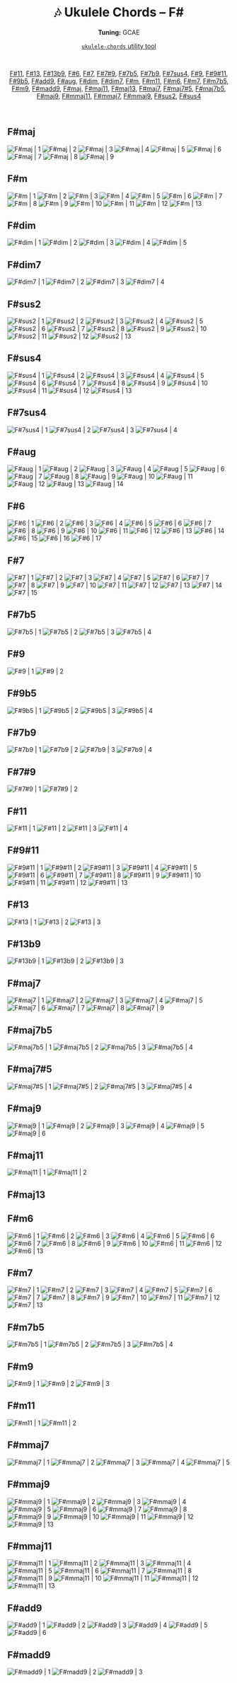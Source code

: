 <div align="center">
	<h1>🎶 Ukulele Chords – F#</h1>
	<p>
		<strong>Tuning:</strong> GCAE
	</p>
	<p>
    	<a href="https://github.com/capevace/ukulele-chords"><code>ukulele-chords</code> utility tool</a>
	</p>
	<br>
	<p>
		<a href="#F#11">F#11</a>, <a href="#F#13">F#13</a>, <a href="#F#13b9">F#13b9</a>, <a href="#F#6">F#6</a>, <a href="#F#7">F#7</a>, <a href="#F#7#9">F#7#9</a>, <a href="#F#7b5">F#7b5</a>, <a href="#F#7b9">F#7b9</a>, <a href="#F#7sus4">F#7sus4</a>, <a href="#F#9">F#9</a>, <a href="#F#9#11">F#9#11</a>, <a href="#F#9b5">F#9b5</a>, <a href="#F#add9">F#add9</a>, <a href="#F#aug">F#aug</a>, <a href="#F#dim">F#dim</a>, <a href="#F#dim7">F#dim7</a>, <a href="#F#m">F#m</a>, <a href="#F#m11">F#m11</a>, <a href="#F#m6">F#m6</a>, <a href="#F#m7">F#m7</a>, <a href="#F#m7b5">F#m7b5</a>, <a href="#F#m9">F#m9</a>, <a href="#F#madd9">F#madd9</a>, <a href="#F#maj">F#maj</a>, <a href="#F#maj11">F#maj11</a>, <a href="#F#maj13">F#maj13</a>, <a href="#F#maj7">F#maj7</a>, <a href="#F#maj7#5">F#maj7#5</a>, <a href="#F#maj7b5">F#maj7b5</a>, <a href="#F#maj9">F#maj9</a>, <a href="#F#mmaj11">F#mmaj11</a>, <a href="#F#mmaj7">F#mmaj7</a>, <a href="#F#mmaj9">F#mmaj9</a>, <a href="#F#sus2">F#sus2</a>, <a href="#F#sus4">F#sus4</a>
	</p>
</div>
<br>


## F#maj

![F#maj | 1](../../svgs/F#maj.svg) ![F#maj | 2](../../svgs/F#maj-2.svg) ![F#maj | 3](../../svgs/F#maj-3.svg) ![F#maj | 4](../../svgs/F#maj-4.svg) ![F#maj | 5](../../svgs/F#maj-5.svg) ![F#maj | 6](../../svgs/F#maj-6.svg) ![F#maj | 7](../../svgs/F#maj-7.svg) ![F#maj | 8](../../svgs/F#maj-8.svg) ![F#maj | 9](../../svgs/F#maj-9.svg) 

## F#m

![F#m | 1](../../svgs/F#m.svg) ![F#m | 2](../../svgs/F#m-2.svg) ![F#m | 3](../../svgs/F#m-3.svg) ![F#m | 4](../../svgs/F#m-4.svg) ![F#m | 5](../../svgs/F#m-5.svg) ![F#m | 6](../../svgs/F#m-6.svg) ![F#m | 7](../../svgs/F#m-7.svg) ![F#m | 8](../../svgs/F#m-8.svg) ![F#m | 9](../../svgs/F#m-9.svg) ![F#m | 10](../../svgs/F#m-10.svg) ![F#m | 11](../../svgs/F#m-11.svg) ![F#m | 12](../../svgs/F#m-12.svg) ![F#m | 13](../../svgs/F#m-13.svg) 

## F#dim

![F#dim | 1](../../svgs/F#dim.svg) ![F#dim | 2](../../svgs/F#dim-2.svg) ![F#dim | 3](../../svgs/F#dim-3.svg) ![F#dim | 4](../../svgs/F#dim-4.svg) ![F#dim | 5](../../svgs/F#dim-5.svg) 

## F#dim7

![F#dim7 | 1](../../svgs/F#dim7.svg) ![F#dim7 | 2](../../svgs/F#dim7-2.svg) ![F#dim7 | 3](../../svgs/F#dim7-3.svg) ![F#dim7 | 4](../../svgs/F#dim7-4.svg) 

## F#sus2

![F#sus2 | 1](../../svgs/F#sus2.svg) ![F#sus2 | 2](../../svgs/F#sus2-2.svg) ![F#sus2 | 3](../../svgs/F#sus2-3.svg) ![F#sus2 | 4](../../svgs/F#sus2-4.svg) ![F#sus2 | 5](../../svgs/F#sus2-5.svg) ![F#sus2 | 6](../../svgs/F#sus2-6.svg) ![F#sus2 | 7](../../svgs/F#sus2-7.svg) ![F#sus2 | 8](../../svgs/F#sus2-8.svg) ![F#sus2 | 9](../../svgs/F#sus2-9.svg) ![F#sus2 | 10](../../svgs/F#sus2-10.svg) ![F#sus2 | 11](../../svgs/F#sus2-11.svg) ![F#sus2 | 12](../../svgs/F#sus2-12.svg) ![F#sus2 | 13](../../svgs/F#sus2-13.svg) 

## F#sus4

![F#sus4 | 1](../../svgs/F#sus4.svg) ![F#sus4 | 2](../../svgs/F#sus4-2.svg) ![F#sus4 | 3](../../svgs/F#sus4-3.svg) ![F#sus4 | 4](../../svgs/F#sus4-4.svg) ![F#sus4 | 5](../../svgs/F#sus4-5.svg) ![F#sus4 | 6](../../svgs/F#sus4-6.svg) ![F#sus4 | 7](../../svgs/F#sus4-7.svg) ![F#sus4 | 8](../../svgs/F#sus4-8.svg) ![F#sus4 | 9](../../svgs/F#sus4-9.svg) ![F#sus4 | 10](../../svgs/F#sus4-10.svg) ![F#sus4 | 11](../../svgs/F#sus4-11.svg) ![F#sus4 | 12](../../svgs/F#sus4-12.svg) ![F#sus4 | 13](../../svgs/F#sus4-13.svg) 

## F#7sus4

![F#7sus4 | 1](../../svgs/F#7sus4.svg) ![F#7sus4 | 2](../../svgs/F#7sus4-2.svg) ![F#7sus4 | 3](../../svgs/F#7sus4-3.svg) ![F#7sus4 | 4](../../svgs/F#7sus4-4.svg) 

## F#aug

![F#aug | 1](../../svgs/F#aug.svg) ![F#aug | 2](../../svgs/F#aug-2.svg) ![F#aug | 3](../../svgs/F#aug-3.svg) ![F#aug | 4](../../svgs/F#aug-4.svg) ![F#aug | 5](../../svgs/F#aug-5.svg) ![F#aug | 6](../../svgs/F#aug-6.svg) ![F#aug | 7](../../svgs/F#aug-7.svg) ![F#aug | 8](../../svgs/F#aug-8.svg) ![F#aug | 9](../../svgs/F#aug-9.svg) ![F#aug | 10](../../svgs/F#aug-10.svg) ![F#aug | 11](../../svgs/F#aug-11.svg) ![F#aug | 12](../../svgs/F#aug-12.svg) ![F#aug | 13](../../svgs/F#aug-13.svg) ![F#aug | 14](../../svgs/F#aug-14.svg) 

## F#6

![F#6 | 1](../../svgs/F#6.svg) ![F#6 | 2](../../svgs/F#6-2.svg) ![F#6 | 3](../../svgs/F#6-3.svg) ![F#6 | 4](../../svgs/F#6-4.svg) ![F#6 | 5](../../svgs/F#6-5.svg) ![F#6 | 6](../../svgs/F#6-6.svg) ![F#6 | 7](../../svgs/F#6-7.svg) ![F#6 | 8](../../svgs/F#6-8.svg) ![F#6 | 9](../../svgs/F#6-9.svg) ![F#6 | 10](../../svgs/F#6-10.svg) ![F#6 | 11](../../svgs/F#6-11.svg) ![F#6 | 12](../../svgs/F#6-12.svg) ![F#6 | 13](../../svgs/F#6-13.svg) ![F#6 | 14](../../svgs/F#6-14.svg) ![F#6 | 15](../../svgs/F#6-15.svg) ![F#6 | 16](../../svgs/F#6-16.svg) ![F#6 | 17](../../svgs/F#6-17.svg) 

## F#7

![F#7 | 1](../../svgs/F#7.svg) ![F#7 | 2](../../svgs/F#7-2.svg) ![F#7 | 3](../../svgs/F#7-3.svg) ![F#7 | 4](../../svgs/F#7-4.svg) ![F#7 | 5](../../svgs/F#7-5.svg) ![F#7 | 6](../../svgs/F#7-6.svg) ![F#7 | 7](../../svgs/F#7-7.svg) ![F#7 | 8](../../svgs/F#7-8.svg) ![F#7 | 9](../../svgs/F#7-9.svg) ![F#7 | 10](../../svgs/F#7-10.svg) ![F#7 | 11](../../svgs/F#7-11.svg) ![F#7 | 12](../../svgs/F#7-12.svg) ![F#7 | 13](../../svgs/F#7-13.svg) ![F#7 | 14](../../svgs/F#7-14.svg) ![F#7 | 15](../../svgs/F#7-15.svg) 

## F#7b5

![F#7b5 | 1](../../svgs/F#7b5.svg) ![F#7b5 | 2](../../svgs/F#7b5-2.svg) ![F#7b5 | 3](../../svgs/F#7b5-3.svg) ![F#7b5 | 4](../../svgs/F#7b5-4.svg) 

## F#9

![F#9 | 1](../../svgs/F#9.svg) ![F#9 | 2](../../svgs/F#9-2.svg) 

## F#9b5

![F#9b5 | 1](../../svgs/F#9b5.svg) ![F#9b5 | 2](../../svgs/F#9b5-2.svg) ![F#9b5 | 3](../../svgs/F#9b5-3.svg) ![F#9b5 | 4](../../svgs/F#9b5-4.svg) 

## F#7b9

![F#7b9 | 1](../../svgs/F#7b9.svg) ![F#7b9 | 2](../../svgs/F#7b9-2.svg) ![F#7b9 | 3](../../svgs/F#7b9-3.svg) ![F#7b9 | 4](../../svgs/F#7b9-4.svg) 

## F#7#9

![F#7#9 | 1](../../svgs/F#7#9.svg) ![F#7#9 | 2](../../svgs/F#7#9-2.svg) 

## F#11

![F#11 | 1](../../svgs/F#11.svg) ![F#11 | 2](../../svgs/F#11-2.svg) ![F#11 | 3](../../svgs/F#11-3.svg) ![F#11 | 4](../../svgs/F#11-4.svg) 

## F#9#11

![F#9#11 | 1](../../svgs/F#9#11.svg) ![F#9#11 | 2](../../svgs/F#9#11-2.svg) ![F#9#11 | 3](../../svgs/F#9#11-3.svg) ![F#9#11 | 4](../../svgs/F#9#11-4.svg) ![F#9#11 | 5](../../svgs/F#9#11-5.svg) ![F#9#11 | 6](../../svgs/F#9#11-6.svg) ![F#9#11 | 7](../../svgs/F#9#11-7.svg) ![F#9#11 | 8](../../svgs/F#9#11-8.svg) ![F#9#11 | 9](../../svgs/F#9#11-9.svg) ![F#9#11 | 10](../../svgs/F#9#11-10.svg) ![F#9#11 | 11](../../svgs/F#9#11-11.svg) ![F#9#11 | 12](../../svgs/F#9#11-12.svg) ![F#9#11 | 13](../../svgs/F#9#11-13.svg) 

## F#13

![F#13 | 1](../../svgs/F#13.svg) ![F#13 | 2](../../svgs/F#13-2.svg) ![F#13 | 3](../../svgs/F#13-3.svg) 

## F#13b9

![F#13b9 | 1](../../svgs/F#13b9.svg) ![F#13b9 | 2](../../svgs/F#13b9-2.svg) ![F#13b9 | 3](../../svgs/F#13b9-3.svg) 

## F#maj7

![F#maj7 | 1](../../svgs/F#maj7.svg) ![F#maj7 | 2](../../svgs/F#maj7-2.svg) ![F#maj7 | 3](../../svgs/F#maj7-3.svg) ![F#maj7 | 4](../../svgs/F#maj7-4.svg) ![F#maj7 | 5](../../svgs/F#maj7-5.svg) ![F#maj7 | 6](../../svgs/F#maj7-6.svg) ![F#maj7 | 7](../../svgs/F#maj7-7.svg) ![F#maj7 | 8](../../svgs/F#maj7-8.svg) ![F#maj7 | 9](../../svgs/F#maj7-9.svg) 

## F#maj7b5

![F#maj7b5 | 1](../../svgs/F#maj7b5.svg) ![F#maj7b5 | 2](../../svgs/F#maj7b5-2.svg) ![F#maj7b5 | 3](../../svgs/F#maj7b5-3.svg) ![F#maj7b5 | 4](../../svgs/F#maj7b5-4.svg) 

## F#maj7#5

![F#maj7#5 | 1](../../svgs/F#maj7#5.svg) ![F#maj7#5 | 2](../../svgs/F#maj7#5-2.svg) ![F#maj7#5 | 3](../../svgs/F#maj7#5-3.svg) ![F#maj7#5 | 4](../../svgs/F#maj7#5-4.svg) 

## F#maj9

![F#maj9 | 1](../../svgs/F#maj9.svg) ![F#maj9 | 2](../../svgs/F#maj9-2.svg) ![F#maj9 | 3](../../svgs/F#maj9-3.svg) ![F#maj9 | 4](../../svgs/F#maj9-4.svg) ![F#maj9 | 5](../../svgs/F#maj9-5.svg) ![F#maj9 | 6](../../svgs/F#maj9-6.svg) 

## F#maj11

![F#maj11 | 1](../../svgs/F#maj11.svg) ![F#maj11 | 2](../../svgs/F#maj11-2.svg) 

## F#maj13



## F#m6

![F#m6 | 1](../../svgs/F#m6.svg) ![F#m6 | 2](../../svgs/F#m6-2.svg) ![F#m6 | 3](../../svgs/F#m6-3.svg) ![F#m6 | 4](../../svgs/F#m6-4.svg) ![F#m6 | 5](../../svgs/F#m6-5.svg) ![F#m6 | 6](../../svgs/F#m6-6.svg) ![F#m6 | 7](../../svgs/F#m6-7.svg) ![F#m6 | 8](../../svgs/F#m6-8.svg) ![F#m6 | 9](../../svgs/F#m6-9.svg) ![F#m6 | 10](../../svgs/F#m6-10.svg) ![F#m6 | 11](../../svgs/F#m6-11.svg) ![F#m6 | 12](../../svgs/F#m6-12.svg) ![F#m6 | 13](../../svgs/F#m6-13.svg) 

## F#m7

![F#m7 | 1](../../svgs/F#m7.svg) ![F#m7 | 2](../../svgs/F#m7-2.svg) ![F#m7 | 3](../../svgs/F#m7-3.svg) ![F#m7 | 4](../../svgs/F#m7-4.svg) ![F#m7 | 5](../../svgs/F#m7-5.svg) ![F#m7 | 6](../../svgs/F#m7-6.svg) ![F#m7 | 7](../../svgs/F#m7-7.svg) ![F#m7 | 8](../../svgs/F#m7-8.svg) ![F#m7 | 9](../../svgs/F#m7-9.svg) ![F#m7 | 10](../../svgs/F#m7-10.svg) ![F#m7 | 11](../../svgs/F#m7-11.svg) ![F#m7 | 12](../../svgs/F#m7-12.svg) ![F#m7 | 13](../../svgs/F#m7-13.svg) 

## F#m7b5

![F#m7b5 | 1](../../svgs/F#m7b5.svg) ![F#m7b5 | 2](../../svgs/F#m7b5-2.svg) ![F#m7b5 | 3](../../svgs/F#m7b5-3.svg) ![F#m7b5 | 4](../../svgs/F#m7b5-4.svg) 

## F#m9

![F#m9 | 1](../../svgs/F#m9.svg) ![F#m9 | 2](../../svgs/F#m9-2.svg) ![F#m9 | 3](../../svgs/F#m9-3.svg) 

## F#m11

![F#m11 | 1](../../svgs/F#m11.svg) ![F#m11 | 2](../../svgs/F#m11-2.svg) 

## F#mmaj7

![F#mmaj7 | 1](../../svgs/F#mmaj7.svg) ![F#mmaj7 | 2](../../svgs/F#mmaj7-2.svg) ![F#mmaj7 | 3](../../svgs/F#mmaj7-3.svg) ![F#mmaj7 | 4](../../svgs/F#mmaj7-4.svg) ![F#mmaj7 | 5](../../svgs/F#mmaj7-5.svg) 

## F#mmaj9

![F#mmaj9 | 1](../../svgs/F#mmaj9.svg) ![F#mmaj9 | 2](../../svgs/F#mmaj9-2.svg) ![F#mmaj9 | 3](../../svgs/F#mmaj9-3.svg) ![F#mmaj9 | 4](../../svgs/F#mmaj9-4.svg) ![F#mmaj9 | 5](../../svgs/F#mmaj9-5.svg) ![F#mmaj9 | 6](../../svgs/F#mmaj9-6.svg) ![F#mmaj9 | 7](../../svgs/F#mmaj9-7.svg) ![F#mmaj9 | 8](../../svgs/F#mmaj9-8.svg) ![F#mmaj9 | 9](../../svgs/F#mmaj9-9.svg) ![F#mmaj9 | 10](../../svgs/F#mmaj9-10.svg) ![F#mmaj9 | 11](../../svgs/F#mmaj9-11.svg) ![F#mmaj9 | 12](../../svgs/F#mmaj9-12.svg) ![F#mmaj9 | 13](../../svgs/F#mmaj9-13.svg) 

## F#mmaj11

![F#mmaj11 | 1](../../svgs/F#mmaj11.svg) ![F#mmaj11 | 2](../../svgs/F#mmaj11-2.svg) ![F#mmaj11 | 3](../../svgs/F#mmaj11-3.svg) ![F#mmaj11 | 4](../../svgs/F#mmaj11-4.svg) ![F#mmaj11 | 5](../../svgs/F#mmaj11-5.svg) ![F#mmaj11 | 6](../../svgs/F#mmaj11-6.svg) ![F#mmaj11 | 7](../../svgs/F#mmaj11-7.svg) ![F#mmaj11 | 8](../../svgs/F#mmaj11-8.svg) ![F#mmaj11 | 9](../../svgs/F#mmaj11-9.svg) ![F#mmaj11 | 10](../../svgs/F#mmaj11-10.svg) ![F#mmaj11 | 11](../../svgs/F#mmaj11-11.svg) ![F#mmaj11 | 12](../../svgs/F#mmaj11-12.svg) ![F#mmaj11 | 13](../../svgs/F#mmaj11-13.svg) 

## F#add9

![F#add9 | 1](../../svgs/F#add9.svg) ![F#add9 | 2](../../svgs/F#add9-2.svg) ![F#add9 | 3](../../svgs/F#add9-3.svg) ![F#add9 | 4](../../svgs/F#add9-4.svg) ![F#add9 | 5](../../svgs/F#add9-5.svg) ![F#add9 | 6](../../svgs/F#add9-6.svg) 

## F#madd9

![F#madd9 | 1](../../svgs/F#madd9.svg) ![F#madd9 | 2](../../svgs/F#madd9-2.svg) ![F#madd9 | 3](../../svgs/F#madd9-3.svg) 

